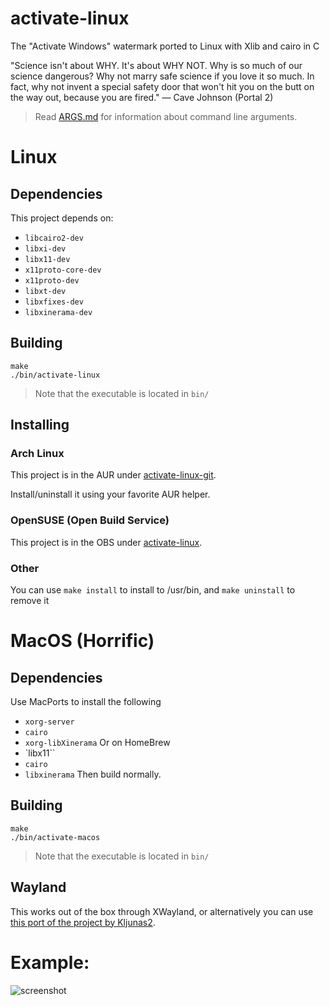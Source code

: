 # activate-linux
The "Activate Windows" watermark ported to Linux with Xlib and cairo in C

"Science isn't about WHY. It's about WHY NOT. Why is so much of our science dangerous? Why not marry safe science if you love it so much. In fact, why not invent a special safety door that won't hit you on the butt on the way out, because you are fired." — Cave Johnson (Portal 2)

> Read [ARGS.md](ARGS.md) for information about command line arguments.

# Linux


## Dependencies
This project depends on:
- `libcairo2-dev`
- `libxi-dev`
- `libx11-dev`
- `x11proto-core-dev`
- `x11proto-dev`
- `libxt-dev`
- `libxfixes-dev`
- `libxinerama-dev`

## Building
```
make
./bin/activate-linux
```

> Note that the executable is located in `bin/`

## Installing

### Arch Linux
This project is in the AUR under [activate-linux-git](https://aur.archlinux.org/packages/activate-linux-git).

Install/uninstall it using your favorite AUR helper.

### OpenSUSE (Open Build Service)
This project is in the OBS under [activate-linux](https://software.opensuse.org//download.html?project=home%3AWoMspace&package=activate-linux).

### Other
You can use `make install` to install to /usr/bin, and `make uninstall` to remove it

# MacOS (Horrific)
## Dependencies
Use MacPorts to install the following
- `xorg-server`
- `cairo`
- `xorg-libXinerama`
Or on HomeBrew
- `libx11``
- `cairo`
- `libxinerama`
Then build normally.

## Building
```
make
./bin/activate-macos
```

> Note that the executable is located in `bin/`

## Wayland
This works out of the box through XWayland, or alternatively you can use [this port of the project by Kljunas2](https://github.com/Kljunas2/activate-linux).

# Example:

![screenshot](screenshot.png)
